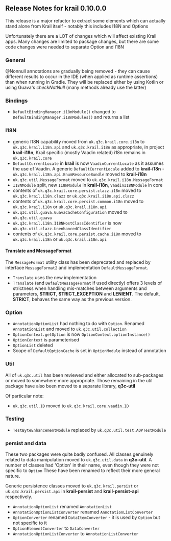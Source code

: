 ## Release Notes for krail 0.10.0.0

This release is a major refactor to extract some elements which can actually stand alone from Krail itself - notably this includes I18N and Options

Unfortunately there are a LOT of changes which will affect existing Krail apps. Many changes are limited to package changes, but there are some code changes
were needed to separate Option and I18N

### General

@Nonnull annotations are gradually being removed - they can cause different results to occur in the IDE (when applied as runtime assertions) than when running in Gradle.
They will be replaced either by using Kotlin or using Guava's *checkNotNull* (many methods already use the latter)

### Bindings

- `DefaultBindingManager.i18nModule()` changed to `DefaultBindingManager.i18nModules()` and returns a list

### I18N

- generic I18N capability moved from `uk.q3c.krail.core.i18n` to `uk.q3c.krail.i18n.api` and `uk.q3c.krail.i18n` as appropriate, in project **krail-i18n**, Krail specific (mostly Vaadin related) i18n remains in `uk.q3c.krail.core`  
- `DefaultCurrentLocale` in **krail** is now `VaadinCurrentLocale` as it assumes the use of Vaadin.  A generic `DefaultCurrentLocale` added to **krail-i18n**
-`uk.q3c.krail.i18n.api.EnumResourceBundle` moved to **krail-i18n**
- `uk.q3c.util.MessageFormat` moved to `uk.q3c.krail.i18n.MessageFormat`
- `I18NModule` split, new `I18NModule` in **krail-i18n**, `VaadinI18NModule` in core
- contents of `uk.q3c.krail.core.persist.clazz.i18n` moved to `uk.q3c.krail.i18n.clazz` or `uk.q3c.krail.i18n.api.clazz`
- contents of `uk.q3c.krail.core.persist.common.i18n` moved to `uk.q3c.krail.i18n` or `uk.q3c.krail.i18n.api`
- `uk.q3c.util.guava.GuavaCacheConfiguration` moved to `uk.q3c.util.guava`
- `uk.q3c.krail.i18n.I18NHostClassIdentifier` is now `uk.q3c.util.clazz.UnenhancedClassIdentifier`
- contents of `uk.q3c.krail.core.persist.cache.i18n` moved to `uk.q3c.krail.i18n` or `uk.q3c.krail.i18n.api`

#### Translate and MessageFormat

The `MessageFormat` utility class has been deprecated and replaced by interface `MessageFormat2` and implementation `DefaultMessageFormat`.
- `Translate` uses the new implementation 
- `Translate` (and `DefaultMessageFormat` if used directly) offers 3 levels of strictness when handling mis-matches between arguments and parameters, **STRICT**, **STRICT_EXCEPTION** and **LENIENT**. The default, **STRICT**, behaves the same way as the previous version.


### Option
- `AnnotationOptionList` had nothing to do with `Option`.  Renamed `AnnotationList` and moved to `uk.q3c.util.collection`
- `OptionContext.getOption` is now `OptionContext.optionInstance()`
- `OptionContext` is parameterised
- `OptionList` deleted
- Scope of `DefaultOptionCache` is set in `OptionModule` instead of annotation

### Util
All of `uk.q3c.util` has been reviewed and either allocated to sub-packages or moved to somewhere more appropriate. Those remaining in the util package have also been moved to a separate library, **q3c-util** 

Of particular note:

- `uk.q3c.util.ID` moved to `uk.q3c.krail.core.vaadin.ID`


### Testing

- `TestByteEnhancementModule` replaced by `uk.q3c.util.test.AOPTestModule`

### persist and data

These two packages were quite badly confused.  All classes genuinely related to data manipulation moved to `uk.q3c.util.data` in **q3c-util**.  A number of classes had 'Option' in their name, even though they were not specific to `Option`
These have been renamed to reflect their more general nature.

Generic persistence classes moved to `uk.q3c.krail.persist` or `uk.q3c.krail.persist.api` in **krail-persist** and **krail-persist-api** respectively.

- `AnnotationOptionList` renamed `AnnotationList`
- `AnnotationOptionListConverter` renamed `AnnotationListConverter`
- `OptionConverter` renamed `DataItemConverter` - it is used by `Option` but not specific to it
- `OptionElementConverter` to `DataConverter`
- `AnnotationOptionListConverter` to `AnnotationListConverter`